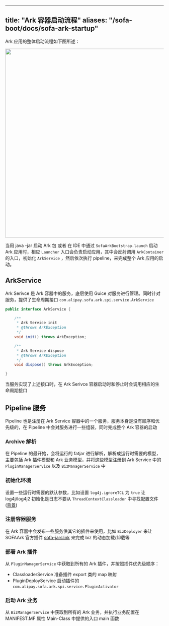 
---

title: "Ark 容器启动流程"
aliases: "/sofa-boot/docs/sofa-ark-startup"
---

Ark 应用的整体启动流程如下图所述：

<image src="https://user-images.githubusercontent.com/7148759/49442454-86cdec00-f804-11e8-8298-4f6165631298.png" width="600"/>

当用 java -jar 启动 Ark 包 或者 在 IDE 中通过 `SofaArkBootstrap.launch` 启动 Ark 应用时，相应 `Launcher` 入口会负责启动应用，其中会反射调用 `ArkContainer` 的入口，初始化 `ArkService` ，然后依次执行 pipeline，来完成整个 Ark 应用的启动。

## ArkService

Ark Serivce 是 Ark 容器中的服务，底层使用 Guice 对服务进行管理。同时针对服务，提供了生命周期接口 `com.alipay.sofa.ark.spi.service.ArkService`

```java
public interface ArkService {

    /**
     * Ark Service init
     * @throws ArkException
     */
    void init() throws ArkException;

    /**
     * Ark Service dispose
     * @throws ArkException
     */
    void dispose() throws ArkException;

}
```

当服务实现了上述接口时，在 Ark Serivce 容器启动时和停止时会调用相应的生命周期接口

## Pipeline 服务

Pipeline 也是注册在 Ark Service 容器中的一个服务，服务本身是没有顺序和优先级的，在 Pipeline 中会对服务进行一些组装，同时完成整个 Ark 容器的启动

### Archive 解析

在 Pipeline 的最开始，会将运行的 fatjar 进行解析，解析成运行时需要的模型，主要包括 Ark 插件模型和 Ark 业务模型，并将这些模型注册到 Ark Service 中的 `PluginManagerService` 以及 `BizManagerService` 中

### 初始化环境

设置一些运行时需要的默认参数，比如设置 `log4j.ignoreTCL` 为 `true` 让 log4j/log4j2 初始化是日志不要从 `ThreadContextClassloader` 中寻找配置文件([背景](https://github.com/sofastack/sofa-ark/issues/57))

### 注册容器服务

在 Ark 容器中会发布一些服务供其它的插件来使用，比如 `BizDeployer` 来让 SOFAArk 官方插件 [sofa-jarslink](https://github.com/sofastack/sofa-jarslink) 来完成 biz 的动态加载/卸载等

### 部署 Ark 插件

从 `PluginManagerService` 中获取到所有的 Ark 插件，并按照插件优先级顺序：

* ClassloaderService 准备插件 export 类的 map 映射
* PluginDeployService 启动插件的 `com.alipay.sofa.ark.spi.service.PluginActivator`

### 启动 Ark 业务

从 `BizManagerService` 中获取到所有的 Ark 业务，并执行业务配置在 MANIFEST.MF 属性 Main-Class 中提供的入口 main 函数
